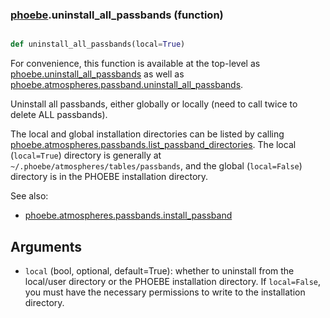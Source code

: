 ### [phoebe](phoebe.md).uninstall_all_passbands (function)


```py

def uninstall_all_passbands(local=True)

```



For convenience, this function is available at the top-level as
[phoebe.uninstall_all_passbands](phoebe.uninstall_all_passbands.md) as well as
[phoebe.atmospheres.passband.uninstall_all_passbands](phoebe.atmospheres.passband.uninstall_all_passbands.md).

Uninstall all passbands, either globally or locally (need to call twice to
delete ALL passbands).

The local and global installation directories can be listed by calling
[phoebe.atmospheres.passbands.list_passband_directories](phoebe.atmospheres.passbands.list_passband_directories.md).  The local
(`local=True`) directory is generally at
`~/.phoebe/atmospheres/tables/passbands`, and the global (`local=False`)
directory is in the PHOEBE installation directory.

See also:
* [phoebe.atmospheres.passbands.install_passband](phoebe.atmospheres.passbands.install_passband.md)

Arguments
----------
* `local` (bool, optional, default=True): whether to uninstall from the local/user
    directory or the PHOEBE installation directory.  If `local=False`, you
    must have the necessary permissions to write to the installation
    directory.

